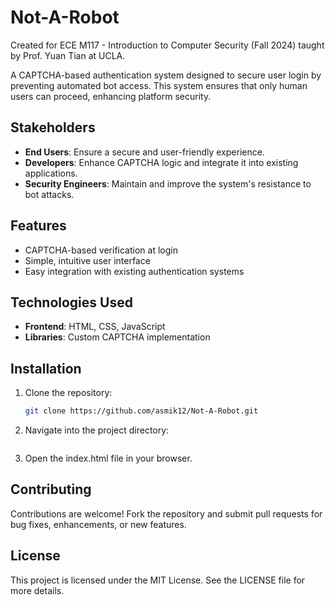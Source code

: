# Not-A-Robot

Created for ECE M117 - Introduction to Computer Security (Fall 2024) taught by Prof. Yuan Tian at UCLA.

A CAPTCHA-based authentication system designed to secure user login by preventing automated bot access. This system ensures that only human users can proceed, enhancing platform security.

## Stakeholders
- **End Users**: Ensure a secure and user-friendly experience.
- **Developers**: Enhance CAPTCHA logic and integrate it into existing applications.
- **Security Engineers**: Maintain and improve the system's resistance to bot attacks.

## Features
- CAPTCHA-based verification at login
- Simple, intuitive user interface
- Easy integration with existing authentication systems

## Technologies Used
- **Frontend**: HTML, CSS, JavaScript
- **Libraries**: Custom CAPTCHA implementation

## Installation

1. Clone the repository:
   ```bash
   git clone https://github.com/asmik12/Not-A-Robot.git
2. Navigate into the project directory:
    ``` cd Not-A-Robot
3. Open the index.html file in your browser.

## Contributing
Contributions are welcome! Fork the repository and submit pull requests for bug fixes, enhancements, or new features.

## License
This project is licensed under the MIT License. See the LICENSE file for more details.
